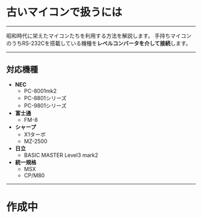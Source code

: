 # 古いマイコンで扱うには

---
昭和時代に栄えたマイコンたちを利用する方法を解説します。
手持ちマイコンのうちRS-232Cを搭載している機種を**レベルコンバータを介して接続**します。

----
## 対応機種

- **NEC**
  - PC-8001mk2
  - PC-8801シリーズ
  - PC-9801シリーズ
- **富士通**
  - FM-8
- **シャープ**
  - X1ターボ
  - MZ-2500
- **日立**
  - BASIC MASTER Level3 mark2
- **統一規格**
  - MSX
  - CP/M80

----
# 作成中